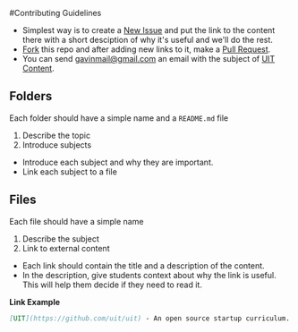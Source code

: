 #Contributing Guidelines

- Simplest way is to create a [New Issue](https://github.com/uit/uit/issues/new) and put the link to the content there with a short desciption of why it's useful and we'll do the rest.
- [Fork](https://help.github.com/articles/fork-a-repo) this repo and after adding new links to it, make a [Pull Request](https://help.github.com/articles/using-pull-requests).
- You can send gavinmail@gmail.com an email with the subject of [UIT Content](mailto:gavinmail@gmailcom?subject=UIT%20Content:).


## Folders
Each folder should have a simple name and a ```README.md``` file

1. Describe the topic
2. Introduce subjects
 - Introduce each subject and why they are important.
 - Link each subject to a file

## Files
Each file should have a simple name

1. Describe the subject
2. Link to external content
 - Each link should contain the title and a description of the content.
 - In the description, give students context about why the link is useful. This will help them decide if they need to read it.

**Link Example**

```markdown
[UIT](https://github.com/uit/uit) - An open source startup curriculum.
```
